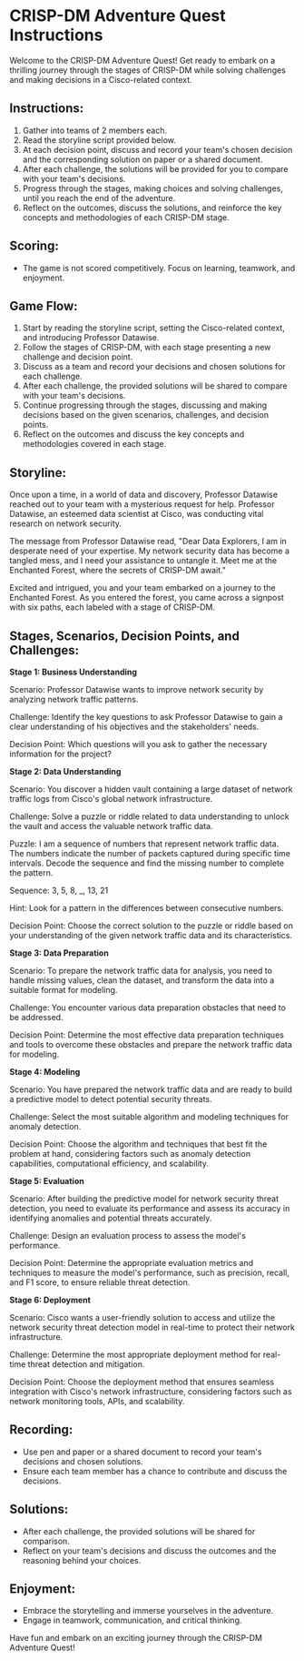 # CRISP-DM Adventure Quest Instructions

Welcome to the CRISP-DM Adventure Quest! Get ready to embark on a thrilling journey through the stages of CRISP-DM while solving challenges and making decisions in a Cisco-related context.

## Instructions:
1. Gather into teams of 2 members each.
2. Read the storyline script provided below.
3. At each decision point, discuss and record your team's chosen decision and the corresponding solution on paper or a shared document.
4. After each challenge, the solutions will be provided for you to compare with your team's decisions.
5. Progress through the stages, making choices and solving challenges, until you reach the end of the adventure.
6. Reflect on the outcomes, discuss the solutions, and reinforce the key concepts and methodologies of each CRISP-DM stage.

## Scoring:
- The game is not scored competitively. Focus on learning, teamwork, and enjoyment.

## Game Flow:
1. Start by reading the storyline script, setting the Cisco-related context, and introducing Professor Datawise.
2. Follow the stages of CRISP-DM, with each stage presenting a new challenge and decision point.
3. Discuss as a team and record your decisions and chosen solutions for each challenge.
4. After each challenge, the provided solutions will be shared to compare with your team's decisions.
5. Continue progressing through the stages, discussing and making decisions based on the given scenarios, challenges, and decision points.
6. Reflect on the outcomes and discuss the key concepts and methodologies covered in each stage.

## Storyline:

Once upon a time, in a world of data and discovery, Professor Datawise reached out to your team with a mysterious request for help. Professor Datawise, an esteemed data scientist at Cisco, was conducting vital research on network security.

The message from Professor Datawise read, "Dear Data Explorers, I am in desperate need of your expertise. My network security data has become a tangled mess, and I need your assistance to untangle it. Meet me at the Enchanted Forest, where the secrets of CRISP-DM await."

Excited and intrigued, you and your team embarked on a journey to the Enchanted Forest. As you entered the forest, you came across a signpost with six paths, each labeled with a stage of CRISP-DM.

## Stages, Scenarios, Decision Points, and Challenges:

**Stage 1: Business Understanding**

Scenario: Professor Datawise wants to improve network security by analyzing network traffic patterns.

Challenge: Identify the key questions to ask Professor Datawise to gain a clear understanding of his objectives and the stakeholders' needs.

Decision Point: Which questions will you ask to gather the necessary information for the project? 

**Stage 2: Data Understanding**

Scenario: You discover a hidden vault containing a large dataset of network traffic logs from Cisco's global network infrastructure.

Challenge: Solve a puzzle or riddle related to data understanding to unlock the vault and access the valuable network traffic data.

Puzzle:
I am a sequence of numbers that represent network traffic data. The numbers indicate the number of packets captured during specific time intervals. Decode the sequence and find the missing number to complete the pattern.

Sequence: 3, 5, 8, _, 13, 21

Hint: Look for a pattern in the differences between consecutive numbers.


Decision Point: Choose the correct solution to the puzzle or riddle based on your understanding of the given network traffic data and its characteristics.

**Stage 3: Data Preparation**

Scenario: To prepare the network traffic data for analysis, you need to handle missing values, clean the dataset, and transform the data into a suitable format for modeling.

Challenge: You encounter various data preparation obstacles that need to be addressed.

Decision Point: Determine the most effective data preparation techniques and tools to overcome these obstacles and prepare the network traffic data for modeling.

**Stage 4: Modeling**

Scenario: You have prepared the network traffic data and are ready to build a predictive model to detect potential security threats.

Challenge: Select the most suitable algorithm and modeling techniques for anomaly detection.

Decision Point: Choose the algorithm and techniques that best fit the problem at hand, considering factors such as anomaly detection capabilities, computational efficiency, and scalability.

**Stage 5: Evaluation**

Scenario: After building the predictive model for network security threat detection, you need to evaluate its performance and assess its accuracy in identifying anomalies and potential threats accurately.

Challenge: Design an evaluation process to assess the model's performance.

Decision Point: Determine the appropriate evaluation metrics and techniques to measure the model's performance, such as precision, recall, and F1 score, to ensure reliable threat detection.

**Stage 6: Deployment**

Scenario: Cisco wants a user-friendly solution to access and utilize the network security threat detection model in real-time to protect their network infrastructure.

Challenge: Determine the most appropriate deployment method for real-time threat detection and mitigation.

Decision Point: Choose the deployment method that ensures seamless integration with Cisco's network infrastructure, considering factors such as network monitoring tools, APIs, and scalability.

## Recording:
- Use pen and paper or a shared document to record your team's decisions and chosen solutions.
- Ensure each team member has a chance to contribute and discuss the decisions.

## Solutions:
- After each challenge, the provided solutions will be shared for comparison.
- Reflect on your team's decisions and discuss the outcomes and the reasoning behind your choices.

## Enjoyment:
- Embrace the storytelling and immerse yourselves in the adventure.
- Engage in teamwork, communication, and critical thinking.

Have fun and embark on an exciting journey through the CRISP-DM Adventure Quest!

